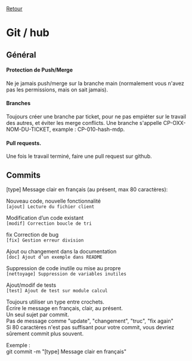 [Retour](.)
# Git / hub
## Général
#### Protection de Push/Merge
Ne je jamais push/merge sur la branche main (normalement vous n'avez pas les permissions, mais on sait jamais).
#### Branches
Toujours créer une branche par ticket, pour ne pas empiéter sur le travail des autres, et éviter les merge conflicts. Une branche s'appelle CP-OXX-NOM-DU-TICKET, example : CP-010-hash-mdp.
#### Pull requests.
Une fois le travail terminé, faire une pull request sur github.
## Commits
[type] Message clair en français (au présent, max 80 caractères):

Nouveau code, nouvelle fonctionnalité <br>
`[ajout] Lecture du fichier client`

Modification d’un code existant <br>
`[modif] Correction boucle de tri`

fix		Correction de bug	<br>
`[fix] Gestion erreur division`

Ajout ou changement dans la documentation <br>
`[doc] Ajout d’un exemple dans README`

Suppression de code inutile ou mise au propre <br>
`[nettoyage] Suppression de variables inutiles`

Ajout/modif de tests <br>
`[test] Ajout de test sur module calcul`

Toujours utiliser un type entre crochets. <br>
Écrire le message en français, clair, au présent. <br>
Un seul sujet par commit. <br>
Pas de message comme "update", "changement", "truc", "fix again" <br>
Si 80 caractères n'est pas suffisant pour votre commit, vous devriez sûrement commit plus souvent.

Exemple : <br>
git commit -m "[type] Message clair en français"